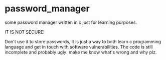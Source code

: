 # password_manager
some password manager written in c just for learning purposes.

IT IS NOT SECURE!

Don't use it to store passwords, it is just a way to both learn c programming language and get in touch with software vulnerabilities.
The code is still incomplete and probably ugly: make me know what's wrong and why plz.